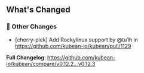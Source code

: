 <!-- Release notes generated using configuration in .github/release.yml at v0.12.3 -->

## What's Changed
### 🔨 Other Changes
* [cherry-pick] Add Rockylinux support by @tu1h in https://github.com/kubean-io/kubean/pull/1129


**Full Changelog**: https://github.com/kubean-io/kubean/compare/v0.12.2...v0.12.3
